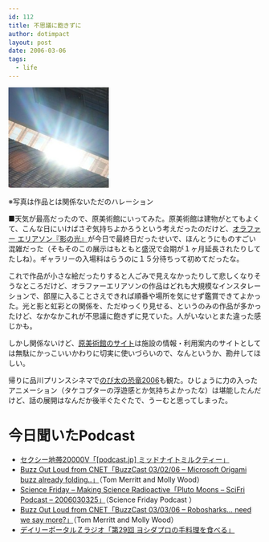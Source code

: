 ```yaml
---
id: 112
title: 不思議に飽きずに
author: dotimpact
layout: post
date: 2006-03-06
tags:
  - life
---
```

<img class="img_R" src='/hexo/images/wp-content/uploads/2008/02/20060306001213.jpg' alt='20060306001213.jpg' />

※写真は作品とは関係ないただのハレーション

■天気が最高だったので、原美術館にいってみた。原美術館は建物がとてもよくて、こんな日にいけばさぞ気持ちよかろうという考えだったのだけど、[オラファー エリアソン『影の光』][1]が今日で最終日だったせいで、ほんとうにものすごい混雑だった（そもそのこの展示はもともと盛況で会期が１ヶ月延長されたりしてたしね）。ギャラリーの入場料はらうのに１５分待ちって初めてだったな。

これで作品が小さな絵だったりすると人ごみで見えなかったりして悲しくなりそうなところだけど、オラファーエリアソンの作品はどれも大規模なインスタレーションで、部屋に入ることさえできれば順番や場所を気にせず鑑賞できてよかった。光と影と虹彩との関係を、ただゆっくり見せる、というのみの作品が多かったけど、なかなかこれが不思議に飽きずに見ていた。人がいないとまた違った感じかも。

しかし関係ないけど、[原美術館のサイト][2]は施設の情報・利用案内のサイトとしては無駄にかっこいいかわりに切実に使いづらいので、なんというか、勘弁してほしい。

帰りに品川プリンスシネマで[のび太の恐竜2006][3]も観た。ひじょうに力の入ったアニメーション（タケコプターの浮遊感とか気持ちよかったな）は堪能したんだけど、話の展開はなんだか後半ぐたぐたで、うーむと思ってしまった。

# 今日聞いたPodcast

  * [セクシー地帯20000V「[podcast.jp] ミッドナイトミルクティー」][4]
  * [Buzz Out Loud from CNET「BuzzCast 03/02/06 &#8211; Microsoft Origami buzz already folding..」][5]（Tom Merritt and Molly Wood）
  * [Science Friday &#8211; Making Science Radioactive「Pluto Moons &#8211; SciFri Podcast &#8211; 2006030325」][6]（Science Friday Podcast ）
  * [Buzz Out Loud from CNET「BuzzCast 03/03/06 &#8211; Robosharks&#8230; need we say more?」][7]（Tom Merritt and Molly Wood）
  * [デイリーポータルＺラジオ「第29回 ヨシダプロの手料理を食べる」][8]

 [1]: http://www.enjoytokyo.jp/OD004Detail.html?EVENT_ID=27273
 [2]: http://www.haramuseum.or.jp/generalTop.html
 [3]: http://dora2006.com/top/
 [4]: http://sweet.podcast.jp/home/sexy20000/archives/release/main/2006/03/03_161559.html
 [5]: http://www.cnet.com/4520-11455_1-6333605-1.html?cnetfd.blog
 [6]: http://www.sciencefriday.com/pages/2006/Mar/hour2_030306.html
 [7]: :http://www.cnet.com/4520-11455_1-6333605-1.html?cnetfd.blog
 [8]: http://dpz.cocolog-nifty.com/dpr/2006/03/29__9b5d.html
